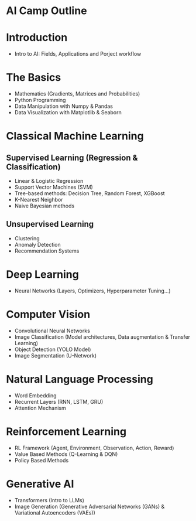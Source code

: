 # AI Camp Outline

# Introduction
- Intro to AI: Fields, Applications and Porject workflow

# The Basics
- Mathematics (Gradients, Matrices and Probabilities)
- Python Programming
- Data Manipulation with Numpy & Pandas
- Data Visualization with Matplotlib & Seaborn

# Classical Machine Learning
## Supervised Learning (Regression & Classification)
- Linear & Logistic Regression
- Support Vector Machines (SVM)
- Tree-based methods: Decision Tree, Random Forest, XGBoost
- K-Nearest Neighbor
- Naive Bayesian methods

## Unsupervised Learning
- Clustering
- Anomaly Detection
- Recommendation Systems

# Deep Learning
- Neural Networks (Layers, Optimizers, Hyperparameter Tuning...)

# Computer Vision
- Convolutional Neural Networks
- Image Classification (Model architectures, Data augmentation & Transfer Learning)
- Object Detection (YOLO Model)
- Image Segmentation (U-Network)

# Natural Language Processing
- Word Embedding
- Recurrent Layers (RNN, LSTM, GRU)
- Attention Mechanism

# Reinforcement Learning
- RL Framework (Agent, Environment, Observation, Action, Reward)
- Value Based Methods (Q-Learning & DQN)
- Policy Based Methods

# Generative AI
- Transformers (Intro to LLMs)
- Image Generation (Generative Adversarial Networks (GANs) & Variational Autoencoders (VAEs))